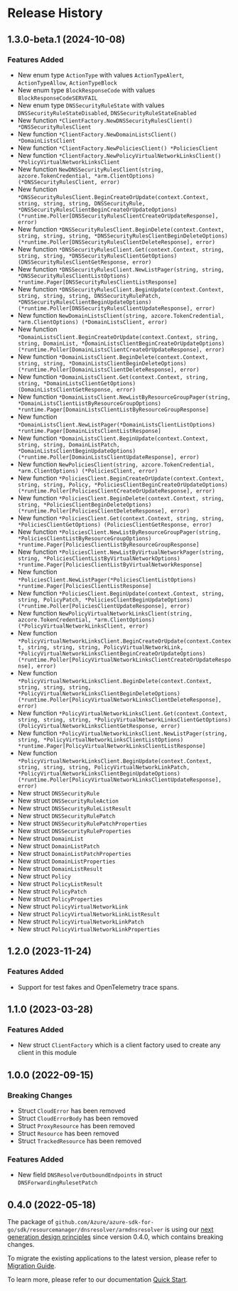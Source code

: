 # Release History

## 1.3.0-beta.1 (2024-10-08)
### Features Added

- New enum type `ActionType` with values `ActionTypeAlert`, `ActionTypeAllow`, `ActionTypeBlock`
- New enum type `BlockResponseCode` with values `BlockResponseCodeSERVFAIL`
- New enum type `DNSSecurityRuleState` with values `DNSSecurityRuleStateDisabled`, `DNSSecurityRuleStateEnabled`
- New function `*ClientFactory.NewDNSSecurityRulesClient() *DNSSecurityRulesClient`
- New function `*ClientFactory.NewDomainListsClient() *DomainListsClient`
- New function `*ClientFactory.NewPoliciesClient() *PoliciesClient`
- New function `*ClientFactory.NewPolicyVirtualNetworkLinksClient() *PolicyVirtualNetworkLinksClient`
- New function `NewDNSSecurityRulesClient(string, azcore.TokenCredential, *arm.ClientOptions) (*DNSSecurityRulesClient, error)`
- New function `*DNSSecurityRulesClient.BeginCreateOrUpdate(context.Context, string, string, string, DNSSecurityRule, *DNSSecurityRulesClientBeginCreateOrUpdateOptions) (*runtime.Poller[DNSSecurityRulesClientCreateOrUpdateResponse], error)`
- New function `*DNSSecurityRulesClient.BeginDelete(context.Context, string, string, string, *DNSSecurityRulesClientBeginDeleteOptions) (*runtime.Poller[DNSSecurityRulesClientDeleteResponse], error)`
- New function `*DNSSecurityRulesClient.Get(context.Context, string, string, string, *DNSSecurityRulesClientGetOptions) (DNSSecurityRulesClientGetResponse, error)`
- New function `*DNSSecurityRulesClient.NewListPager(string, string, *DNSSecurityRulesClientListOptions) *runtime.Pager[DNSSecurityRulesClientListResponse]`
- New function `*DNSSecurityRulesClient.BeginUpdate(context.Context, string, string, string, DNSSecurityRulePatch, *DNSSecurityRulesClientBeginUpdateOptions) (*runtime.Poller[DNSSecurityRulesClientUpdateResponse], error)`
- New function `NewDomainListsClient(string, azcore.TokenCredential, *arm.ClientOptions) (*DomainListsClient, error)`
- New function `*DomainListsClient.BeginCreateOrUpdate(context.Context, string, string, DomainList, *DomainListsClientBeginCreateOrUpdateOptions) (*runtime.Poller[DomainListsClientCreateOrUpdateResponse], error)`
- New function `*DomainListsClient.BeginDelete(context.Context, string, string, *DomainListsClientBeginDeleteOptions) (*runtime.Poller[DomainListsClientDeleteResponse], error)`
- New function `*DomainListsClient.Get(context.Context, string, string, *DomainListsClientGetOptions) (DomainListsClientGetResponse, error)`
- New function `*DomainListsClient.NewListByResourceGroupPager(string, *DomainListsClientListByResourceGroupOptions) *runtime.Pager[DomainListsClientListByResourceGroupResponse]`
- New function `*DomainListsClient.NewListPager(*DomainListsClientListOptions) *runtime.Pager[DomainListsClientListResponse]`
- New function `*DomainListsClient.BeginUpdate(context.Context, string, string, DomainListPatch, *DomainListsClientBeginUpdateOptions) (*runtime.Poller[DomainListsClientUpdateResponse], error)`
- New function `NewPoliciesClient(string, azcore.TokenCredential, *arm.ClientOptions) (*PoliciesClient, error)`
- New function `*PoliciesClient.BeginCreateOrUpdate(context.Context, string, string, Policy, *PoliciesClientBeginCreateOrUpdateOptions) (*runtime.Poller[PoliciesClientCreateOrUpdateResponse], error)`
- New function `*PoliciesClient.BeginDelete(context.Context, string, string, *PoliciesClientBeginDeleteOptions) (*runtime.Poller[PoliciesClientDeleteResponse], error)`
- New function `*PoliciesClient.Get(context.Context, string, string, *PoliciesClientGetOptions) (PoliciesClientGetResponse, error)`
- New function `*PoliciesClient.NewListByResourceGroupPager(string, *PoliciesClientListByResourceGroupOptions) *runtime.Pager[PoliciesClientListByResourceGroupResponse]`
- New function `*PoliciesClient.NewListByVirtualNetworkPager(string, string, *PoliciesClientListByVirtualNetworkOptions) *runtime.Pager[PoliciesClientListByVirtualNetworkResponse]`
- New function `*PoliciesClient.NewListPager(*PoliciesClientListOptions) *runtime.Pager[PoliciesClientListResponse]`
- New function `*PoliciesClient.BeginUpdate(context.Context, string, string, PolicyPatch, *PoliciesClientBeginUpdateOptions) (*runtime.Poller[PoliciesClientUpdateResponse], error)`
- New function `NewPolicyVirtualNetworkLinksClient(string, azcore.TokenCredential, *arm.ClientOptions) (*PolicyVirtualNetworkLinksClient, error)`
- New function `*PolicyVirtualNetworkLinksClient.BeginCreateOrUpdate(context.Context, string, string, string, PolicyVirtualNetworkLink, *PolicyVirtualNetworkLinksClientBeginCreateOrUpdateOptions) (*runtime.Poller[PolicyVirtualNetworkLinksClientCreateOrUpdateResponse], error)`
- New function `*PolicyVirtualNetworkLinksClient.BeginDelete(context.Context, string, string, string, *PolicyVirtualNetworkLinksClientBeginDeleteOptions) (*runtime.Poller[PolicyVirtualNetworkLinksClientDeleteResponse], error)`
- New function `*PolicyVirtualNetworkLinksClient.Get(context.Context, string, string, string, *PolicyVirtualNetworkLinksClientGetOptions) (PolicyVirtualNetworkLinksClientGetResponse, error)`
- New function `*PolicyVirtualNetworkLinksClient.NewListPager(string, string, *PolicyVirtualNetworkLinksClientListOptions) *runtime.Pager[PolicyVirtualNetworkLinksClientListResponse]`
- New function `*PolicyVirtualNetworkLinksClient.BeginUpdate(context.Context, string, string, string, PolicyVirtualNetworkLinkPatch, *PolicyVirtualNetworkLinksClientBeginUpdateOptions) (*runtime.Poller[PolicyVirtualNetworkLinksClientUpdateResponse], error)`
- New struct `DNSSecurityRule`
- New struct `DNSSecurityRuleAction`
- New struct `DNSSecurityRuleListResult`
- New struct `DNSSecurityRulePatch`
- New struct `DNSSecurityRulePatchProperties`
- New struct `DNSSecurityRuleProperties`
- New struct `DomainList`
- New struct `DomainListPatch`
- New struct `DomainListPatchProperties`
- New struct `DomainListProperties`
- New struct `DomainListResult`
- New struct `Policy`
- New struct `PolicyListResult`
- New struct `PolicyPatch`
- New struct `PolicyProperties`
- New struct `PolicyVirtualNetworkLink`
- New struct `PolicyVirtualNetworkLinkListResult`
- New struct `PolicyVirtualNetworkLinkPatch`
- New struct `PolicyVirtualNetworkLinkProperties`


## 1.2.0 (2023-11-24)
### Features Added

- Support for test fakes and OpenTelemetry trace spans.


## 1.1.0 (2023-03-28)
### Features Added

- New struct `ClientFactory` which is a client factory used to create any client in this module


## 1.0.0 (2022-09-15)
### Breaking Changes

- Struct `CloudError` has been removed
- Struct `CloudErrorBody` has been removed
- Struct `ProxyResource` has been removed
- Struct `Resource` has been removed
- Struct `TrackedResource` has been removed

### Features Added

- New field `DNSResolverOutboundEndpoints` in struct `DNSForwardingRulesetPatch`


## 0.4.0 (2022-05-18)

The package of `github.com/Azure/azure-sdk-for-go/sdk/resourcemanager/dnsresolver/armdnsresolver` is using our [next generation design principles](https://azure.github.io/azure-sdk/general_introduction.html) since version 0.4.0, which contains breaking changes.

To migrate the existing applications to the latest version, please refer to [Migration Guide](https://aka.ms/azsdk/go/mgmt/migration).

To learn more, please refer to our documentation [Quick Start](https://aka.ms/azsdk/go/mgmt).